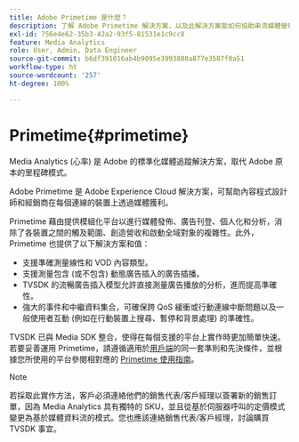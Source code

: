 ```yaml
---
title: Adobe Primetime 是什麼？
description: 了解 Adobe Primetime 解決方案，以及此解決方案能如何協助串流媒體營利。
exl-id: 756e4e62-35b3-42a2-93f5-81531e1c9cc8
feature: Media Analytics
role: User, Admin, Data Engineer
source-git-commit: b6df391016ab4b9095e3993808a877e3587f0a51
workflow-type: ht
source-wordcount: '257'
ht-degree: 100%

---
```


# Primetime{#primetime}

Media Analytics (心率) 是 Adobe 的標準化媒體追蹤解決方案，取代 Adobe 原本的里程碑模式。

Adobe Primetime 是 Adobe Experience Cloud 解決方案，可幫助內容程式設計師和經銷商在每個連線的裝置上透過媒體獲利。

Primetime 藉由提供模組化平台以進行媒體發佈、廣告刊登、個人化和分析，消除了各裝置之間的觸及範圍、創造營收和啟動全域對象的複雜性。此外，Primetime 也提供了以下解決方案和值：

* 支援準確測量線性和 VOD 內容類型。
* 支援測量包含 (或不包含) 動態廣告插入的廣告插播。
* TVSDK 的流暢廣告插入模型允許直接測量廣告播放的分析，進而提高準確性。
* 強大的事件和中繼資料集合，可確保跨 QoS 緩衝或行動連線中斷問題以及一般使用者互動 (例如在行動裝置上搜尋、暫停和背景處理) 的準確性。
<!--
* Integrated support for Nielsen DTVR (linear) with ID3 metadata and DCR with CMS metadata.
-->

TVSDK 已與 Media SDK 整合，使得在每個支援的平台上實作時更加簡單快速。<!--Primetime also supports the partnership with Nielsen.-->若要妥善運用 Primetime，請遵循適用於[用戶端](/help/intro-to-ava/implementation-paths/client-side-path.md)的同一套準則和先決條件，並根據您所使用的平台參閱相對應的 [Primetime 使用指南](https://helpx.adobe.com/tw/primetime/user-guide.html)。

>[!NOTE]
>
>若採取此實作方法，客戶必須連絡他們的銷售代表/客戶經理以簽署新的銷售訂單，因為 Media Analytics 具有獨特的 SKU，並且從基於伺服器呼叫的定價模式變更為基於媒體資料流的模式。您也應該連絡銷售代表/客戶經理，討論購買 TVSDK 事宜。
